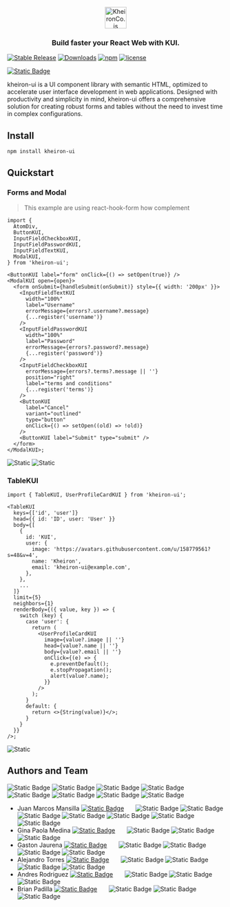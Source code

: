 <a href="https://kheiron-ui.vercel.app/" target="_blank">
<p align="center">
  <img src="https://avatars.githubusercontent.com/u/158779561?s=48&v=4" width="50" height="50" alt="KheironCo.js" />
</p>
</a>

<h3 align="center">
  Build faster your React Web with KUI.
</h3>

[![Stable Release](https://img.shields.io/npm/v/kheiron-ui.svg)](https://npm.im/kheiron-ui)
[![Downloads](https://img.shields.io/npm/dm/kheiron-ui.svg)](https://www.npmjs.com/package/kheiron-ui)
[![npm](https://img.shields.io/npm/dt/kheiron-ui.svg)](https://www.npmjs.com/package/kheiron-ui)
[![license](https://badgen.now.sh/badge/license/MIT)](./LICENSE)

[![Static Badge](https://img.shields.io/badge/documentation-Storybook-ff4785?style=for-the-badge)](https://kheiron-ui.vercel.app)


kheiron-ui is a UI component library with semantic HTML, optimized to accelerate user interface development in web applications. Designed with productivity and simplicity in mind, kheiron-ui offers a comprehensive solution for creating robust forms and tables without the need to invest time in complex configurations.

## Install

```bash
npm install kheiron-ui
```

## Quickstart

### Forms and Modal

> This example are using react-hook-form how complement

```tsx
import {
  AtomDiv,
  ButtonKUI,
  InputFieldCheckboxKUI,
  InputFieldPasswordKUI,
  InputFieldTextKUI,
  ModalKUI,
} from 'kheiron-ui';

<ButtonKUI label="form" onClick={() => setOpen(true)} />
<ModalKUI open={open}>
  <form onSubmit={handleSubmit(onSubmit)} style={{ width: '200px' }}>
    <InputFieldTextKUI
      width="100%"
      label="Username"
      errorMessage={errors?.username?.message}
      {...register('username')}
    />
    <InputFieldPasswordKUI
      width="100%"
      label="Password"
      errorMessage={errors?.password?.message}
      {...register('password')}
    />
    <InputFieldCheckboxKUI
      errorMessage={errors?.terms?.message || ''}
      position="right"
      label="terms and conditions"
      {...register('terms')}
    />
    <ButtonKUI
      label="Cancel"
      variant="outlined"
      type="button"
      onClick={() => setOpen((old) => !old)}
    />
    <ButtonKUI label="Submit" type="submit" />
  </form>
</ModalKUI>;
```

![Static](https://i.ibb.co/h1QmTLm/form.png 'form')
![Static](https://i.ibb.co/BVKmf4p/form-error.png 'form')

### TableKUI

```tsx
import { TableKUI, UserProfileCardKUI } from 'kheiron-ui';

<TableKUI
  keys={['id', 'user']}
  head={{ id: 'ID', user: 'User' }}
  body={[
    {
      id: 'KUI',
      user: {
        image: 'https://avatars.githubusercontent.com/u/158779561?s=48&v=4',
        name: 'Kheiron',
        email: 'kheiron-ui@example.com',
      },
    },
    ...
  ]}
  limit={5}
  neighbors={1}
  renderBody={({ value, key }) => {
    switch (key) {
      case 'user': {
        return (
          <UserProfileCardKUI
            image={value?.image || ''}
            head={value?.name || ''}
            body={value?.email || ''}
            onClick={(e) => {
              e.preventDefault();
              e.stopPropagation();
              alert(value?.name);
            }}
          />
        );
      }
      default: {
        return <>{String(value)}</>;
      }
    }
  }}
/>;
```

![Static](https://i.ibb.co/KmccknD/table.png 'Table')

## Authors and Team

![Static Badge](https://img.shields.io/badge/Code-💻-purple 'Code')
![Static Badge](https://img.shields.io/badge/Design-🎨-pink 'Design')
![Static Badge](https://img.shields.io/badge/Documentation-📖-blue 'Documentation')
![Static Badge](https://img.shields.io/badge/Planning-💡-orange 'Planning')
![Static Badge](https://img.shields.io/badge/Bug-🐛-green 'Bug')
![Static Badge](https://img.shields.io/badge/Reviews-👀-gold 'Reviews')
![Static Badge](https://img.shields.io/badge/Test-🧪-red 'Test')
![Static Badge](https://img.shields.io/badge/UX/UI-⚙-gray 'UX/UI')

<!-- 🤔💬 -->

- Juan Marcos Mansilla [![Static Badge](https://img.shields.io/badge/LinkedIn-blue 'LinkedIn')](https://www.linkedin.com/in/juan-marcos-mansilla/) <span style="opacity:0">\_\_\_</span>
  ![Static Badge](https://img.shields.io/badge/💻-purple 'Code')
  ![Static Badge](https://img.shields.io/badge/🎨-pink 'Design')
  ![Static Badge](https://img.shields.io/badge/💡-orange 'Planning')
  ![Static Badge](https://img.shields.io/badge/📖-blue 'Documentation')
  ![Static Badge](https://img.shields.io/badge/🧪-red 'Test')
  ![Static Badge](https://img.shields.io/badge/🐛-green 'Bug')
  ![Static Badge](https://img.shields.io/badge/👀-gold 'Reviews')
- Gina Paola Medina [![Static Badge](https://img.shields.io/badge/LinkedIn-blue 'LinkedIn')](https://www.linkedin.com/in/ginapaolamedina/) <span style="opacity:0">\_\_\_</span>
  ![Static Badge](https://img.shields.io/badge/👀-gold 'Reviews')
  ![Static Badge](https://img.shields.io/badge/🧪-red 'Test')
  ![Static Badge](https://img.shields.io/badge/⚙-gray 'UX/UI')
- Gaston Jaurena [![Static Badge](https://img.shields.io/badge/LinkedIn-blue)](https://www.linkedin.com/in/gaston-jaurena-73a130235/) <span style="opacity:0">\_\_\_</span>
  ![Static Badge](https://img.shields.io/badge/💻-purple 'Code')
  ![Static Badge](https://img.shields.io/badge/🎨-pink 'Design')
  ![Static Badge](https://img.shields.io/badge/📖-blue 'Documentation')
  ![Static Badge](https://img.shields.io/badge/🐛-green 'Bug')
- Alejandro Torres [![Static Badge](https://img.shields.io/badge/LinkedIn-blue)](https://www.linkedin.com/in/jalejotorresm5286/) <span style="opacity:0">\_\_\_</span>
  ![Static Badge](https://img.shields.io/badge/💻-purple 'Code')
  ![Static Badge](https://img.shields.io/badge/🎨-pink 'Design')
  ![Static Badge](https://img.shields.io/badge/📖-blue 'Documentation')
  ![Static Badge](https://img.shields.io/badge/🐛-green 'Bug')
- Andres Rodriguez [![Static Badge](https://img.shields.io/badge/LinkedIn-blue)](https://www.linkedin.com/in/andres-rodriguez-038880238/) <span style="opacity:0">\_\_\_</span>
  ![Static Badge](https://img.shields.io/badge/💻-purple 'Code')
  ![Static Badge](https://img.shields.io/badge/📖-blue 'Documentation')
  ![Static Badge](https://img.shields.io/badge/🐛-green 'Bug')
- Brian Padilla [![Static Badge](https://img.shields.io/badge/LinkedIn-blue)](https://www.linkedin.com/in/brianpadilla01/) <span style="opacity:0">\_\_\_</span>
  ![Static Badge](https://img.shields.io/badge/💻-purple 'Code')
  ![Static Badge](https://img.shields.io/badge/📖-blue 'Documentation')
  ![Static Badge](https://img.shields.io/badge/🐛-green 'Bug')
